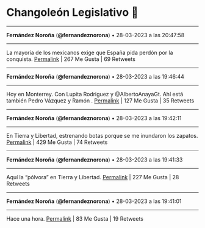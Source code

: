 # Changoleón Legislativo 🙈
*****
**Fernández Noroña** (**@fernandeznorona**) • 28-03-2023 a las 20:47:58
*****
La mayoría de los mexicanos exige que España pida perdón por la conquista.
[Permalink](https://twitter.com/fernandeznorona/status/1640938826544578563) | 267 Me Gusta | 69 Retweets
*****
**Fernández Noroña** (**@fernandeznorona**) • 28-03-2023 a las 19:46:44
*****
Hoy en Monterrey. Con Lupita Rodriguez y ⁦@AlbertoAnayaGt⁩. Ahí está también Pedro Vázquez y Ramón .
[Permalink](https://twitter.com/fernandeznorona/status/1640923419142225925) | 127 Me Gusta | 35 Retweets
*****
**Fernández Noroña** (**@fernandeznorona**) • 28-03-2023 a las 19:42:11
*****
En Tierra y Libertad, estrenando botas porque se me inundaron los zapatos.
[Permalink](https://twitter.com/fernandeznorona/status/1640922275456090113) | 429 Me Gusta | 74 Retweets
*****
**Fernández Noroña** (**@fernandeznorona**) • 28-03-2023 a las 19:41:33
*****
Aquí la “pólvora” en Tierra y Libertad.
[Permalink](https://twitter.com/fernandeznorona/status/1640922116034789376) | 227 Me Gusta | 28 Retweets
*****
**Fernández Noroña** (**@fernandeznorona**) • 28-03-2023 a las 19:41:01
*****
Hace una hora.
[Permalink](https://twitter.com/fernandeznorona/status/1640921978025410562) | 83 Me Gusta | 19 Retweets